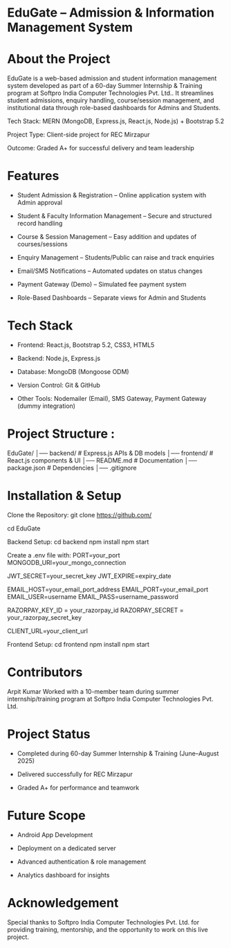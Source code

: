 # EduGate – Admission & Information Management System

# About the Project
EduGate is a web-based admission and student information management system developed as part of a 60-day Summer Internship & Training program at Softpro India Computer Technologies Pvt. Ltd..
It streamlines student admissions, enquiry handling, course/session management, and institutional data through role-based dashboards for Admins and Students.

Tech Stack: MERN (MongoDB, Express.js, React.js, Node.js) + Bootstrap 5.2

Project Type: Client-side project for REC Mirzapur

Outcome: Graded A+ for successful delivery and team leadership

# Features

- Student Admission & Registration – Online application system with Admin approval

- Student & Faculty Information Management – Secure and structured record handling

- Course & Session Management – Easy addition and updates of courses/sessions

- Enquiry Management – Students/Public can raise and track enquiries

- Email/SMS Notifications – Automated updates on status changes

- Payment Gateway (Demo) – Simulated fee payment system

- Role-Based Dashboards – Separate views for Admin and Students

# Tech Stack
- Frontend: React.js, Bootstrap 5.2, CSS3, HTML5

- Backend: Node.js, Express.js

- Database: MongoDB (Mongoose ODM)

- Version Control: Git & GitHub

- Other Tools: Nodemailer (Email), SMS Gateway, Payment Gateway (dummy integration)

# Project Structure :

EduGate/ │── backend/ # Express.js APIs & DB models │── frontend/ # React.js components & UI │── README.md # Documentation │── package.json # Dependencies │── .gitignore

# Installation & Setup
Clone the Repository:
git clone https://github.com/ 

cd EduGate

Backend Setup: cd backend npm install npm start

Create a .env file with: PORT=your_port MONGODB_URI=your_mongo_connection

JWT_SECRET=your_secret_key JWT_EXPIRE=expiry_date

EMAIL_HOST=your_email_port_address EMAIL_PORT=your_email_port EMAIL_USER=username EMAIL_PASS=username_password

RAZORPAY_KEY_ID = your_razorpay_id RAZORPAY_SECRET = your_razorpay_secret_key

CLIENT_URL=your_client_url

Frontend Setup: cd frontend npm install npm start

# Contributors
Arpit Kumar Worked with a 10-member team during summer internship/training program at Softpro India Computer Technologies Pvt. Ltd.

# Project Status
- Completed during 60-day Summer Internship & Training (June–August 2025)

- Delivered successfully for REC Mirzapur

- Graded A+ for performance and teamwork

# Future Scope
- Android App Development

- Deployment on a dedicated server

- Advanced authentication & role management

- Analytics dashboard for insights

# Acknowledgement
Special thanks to Softpro India Computer Technologies Pvt. Ltd. for providing training, mentorship, and the opportunity to work on this live project.
